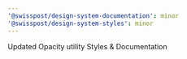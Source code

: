 ```yaml
---
'@swisspost/design-system-documentation': minor
'@swisspost/design-system-styles': minor
---
```


Updated Opacity utility Styles & Documentation
